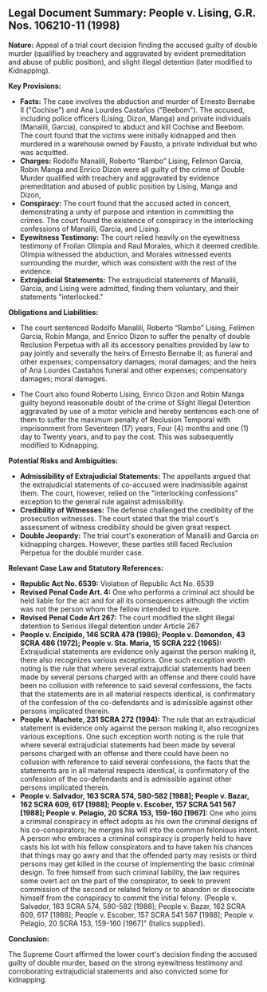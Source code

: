 ## Legal Document Summary: People v. Lising, G.R. Nos. 106210-11 (1998)

**Nature:** Appeal of a trial court decision finding the accused guilty of double murder (qualified by treachery and aggravated by evident premeditation and abuse of public position), and slight illegal detention (later modified to Kidnapping).

**Key Provisions:**

*   **Facts:** The case involves the abduction and murder of Ernesto Bernabe II ("Cochise") and Ana Lourdes Castaños ("Beebom"). The accused, including police officers (Lising, Dizon, Manga) and private individuals (Manalili, Garcia), conspired to abduct and kill Cochise and Beebom. The court found that the victims were initially kidnapped and then murdered in a warehouse owned by Fausto, a private individual but who was acquitted.
*   **Charges:** Rodolfo Manalili, Roberto “Rambo” Lising, Felimon Garcia, Robin Manga and Enrico Dizon were all guilty of the crime of Double Murder qualified with treachery and aggravated by evidence premeditation and abused of public position by Lising, Manga and Dizon,
*   **Conspiracy:** The court found that the accused acted in concert, demonstrating a unity of purpose and intention in committing the crimes. The court found the existence of conspiracy in the interlocking confessions of Manalili, Garcia, and Lising.
*   **Eyewitness Testimony:** The court relied heavily on the eyewitness testimony of Froilan Olimpia and Raul Morales, which it deemed credible. Olimpia witnessed the abduction, and Morales witnessed events surrounding the murder, which was consistent with the rest of the evidence.
*   **Extrajudicial Statements:** The extrajudicial statements of Manalili, Garcia, and Lising were admitted, finding them voluntary, and their statements "interlocked."

**Obligations and Liabilities:**

*   The court sentenced Rodolfo Manalili, Roberto “Rambo” Lising, Felimon Garcia, Robin Manga, and Enrico Dizon to suffer the penalty of double Reclusion Perpetua with all its accessory penalties provided by law to pay jointly and severally the heirs of Ernesto Bernabe II; as funeral and other expenses; compensatory damages; moral damages; and the heirs of Ana Lourdes Castaños funeral and other expenses; compensatory damages; moral damages.

*   The Court also found Roberto Lising, Enrico Dizon and Robin Manga guilty beyond reasonable doubt of the crime of Slight Illegal Detention aggravated by use of a motor vehicle and hereby sentences each one of them to suffer the maximum penalty of Reclusion Temporal with imprisonment from Seventeen (17) years, Four (4) months and one (1) day to Twenty years, and to pay the cost. This was subsequently modified to Kidnapping.

**Potential Risks and Ambiguities:**

*   **Admissibility of Extrajudicial Statements:** The appellants argued that the extrajudicial statements of co-accused were inadmissible against them. The court, however, relied on the "interlocking confessions" exception to the general rule against admissibility.
*   **Credibility of Witnesses:** The defense challenged the credibility of the prosecution witnesses. The court stated that the trial court's assessment of witness credibility should be given great respect.
*   **Double Jeopardy:** The trial court's exoneration of Manalili and Garcia on kidnapping charges. However, these parties still faced Reclusion Perpetua for the double murder case.

**Relevant Case Law and Statutory References:**

*   **Republic Act No. 6539:** Violation of Republic Act No. 6539
*   **Revised Penal Code Art. 4:** One who performs a criminal act should be held liable for the act and for all its consequences although the victim was not the person whom the fellow intended to injure.
*   **Revised Penal Code Art 267:** The court modified the slight illegal detention to Serious Illegal detention under Article 267
*   **People v. Encipido, 146 SCRA 478 (1986); People v. Domondon, 43 SCRA 486 (1972); People v. Sta. Maria, 15 SCRA 222 (1965):** Extrajudicial statements are evidence only against the person making it, there also recognizes various exceptions. One such exception worth noting is the rule that where several extrajudicial statements had been made by several persons charged with an offense and there could have been no collusion with reference to said several confessions, the facts that the statements are in all material respects identical, is confirmatory of the confession of the co-defendants and is admissible against other persons implicated therein.
*   **People v. Machete, 231 SCRA 272 (1994):** The rule that an extrajudicial statement is evidence only against the person making it, also recognizes various exceptions. One such exception worth noting is the rule that where several extrajudicial statements had been made by several persons charged with an offense and there could have been no collusion with reference to said several confessions, the facts that the statements are in all material respects identical, is confirmatory of the confession of the co-defendants and is admissible against other persons implicated therein.
*    **People v. Salvador, 163 SCRA 574, 580-582 [1988]; People v. Bazar, 162 SCRA 609, 617 [1988]; People v. Escober, 157 SCRA 541 567 [1988]; People v. Pelagio, 20 SCRA 153, 159-160 [1967]:** One who joins a criminal conspiracy in effect adopts as his own the criminal designs of his co-conspirators; he merges his will into the common felonious intent. A person who embraces a criminal conspiracy is properly held to have casts his lot with his fellow conspirators and to have taken his chances that things may go awry and that the offended party may resists or third persons may get killed in the course of implementing the basic criminal design. To free himself from such criminal liability, the law requires some overt act on the part of the conspirator, to seek to prevent commission of the second or related felony or to abandon or dissociate himself from the conspiracy to commit the initial felony. (People v. Salvador, 163 SCRA 574, 580-582 [1988]; People v. Bazar, 162 SCRA 609, 617 [1988]; People v. Escober, 157 SCRA 541 567 [1988]; People v. Pelagio, 20 SCRA 153, 159-160 [1967]” (Italics supplied).

**Conclusion:**

The Supreme Court affirmed the lower court's decision finding the accused guilty of double murder, based on the strong eyewitness testimony and corroborating extrajudicial statements and also convicted some for kidnapping.
